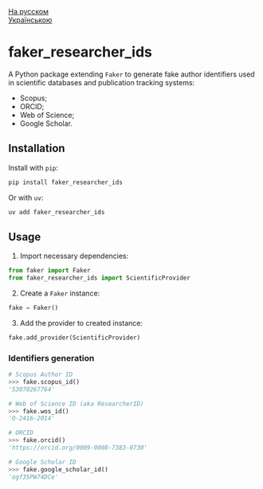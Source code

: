 [На русском](.\README_ru.md)  
[Українською](.\README_ua.md)

# faker_researcher_ids

A Python package extending `Faker` to generate fake author identifiers used in scientific databases and publication tracking systems:
- Scopus;
- ORCID;
- Web of Science;
- Google Scholar.

## Installation

Install with `pip`:  
```bash
pip install faker_researcher_ids
```

Or with `uv`:  
```bash
uv add faker_researcher_ids
```

## Usage

1. Import necessary dependencies:  
```python
from faker import Faker  
from faker_researcher_ids import ScientificProvider
```

2. Create a `Faker` instance:
```python
fake = Faker()
```

3. Add the provider to created instance:
```python
fake.add_provider(ScientificProvider)
```

### Identifiers generation

```python
# Scopus Author ID
>>> fake.scopus_id()
'53070267764'

# Web of Science ID (aka ResearcherID)
>>> fake.wos_id()
'O-2416-2014'

# ORCID
>>> fake.orcid()
'https://orcid.org/0009-0008-7383-0730'

# Google Scholar ID
>>> fake.google_scholar_id()
'ogf35PW74DCe'
```